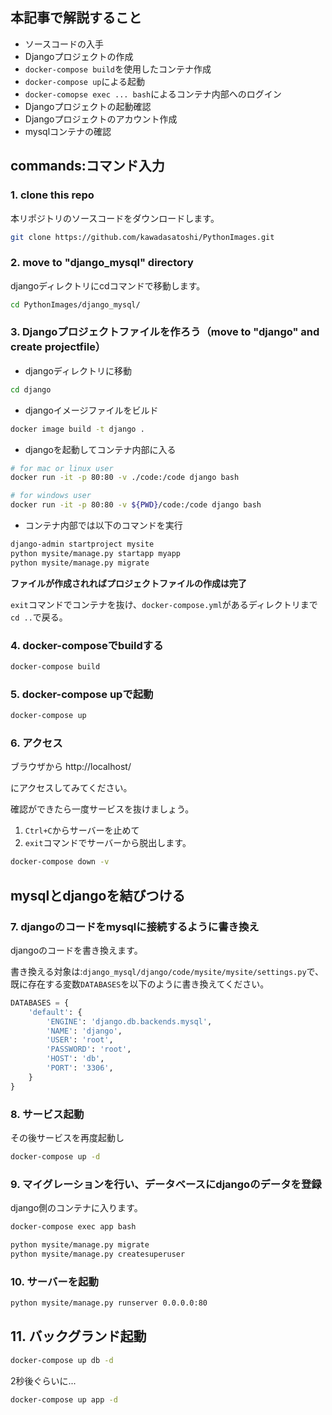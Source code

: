

## 本記事で解説すること

- ソースコードの入手
- Djangoプロジェクトの作成
- `docker-compose build`を使用したコンテナ作成
- `docker-compose up`による起動
- `docker-comopse exec ... bash`によるコンテナ内部へのログイン
- Djangoプロジェクトの起動確認
- Djangoプロジェクトのアカウント作成
- mysqlコンテナの確認


## commands:コマンド入力


### 1. clone this repo

本リポジトリのソースコードをダウンロードします。

```sh
git clone https://github.com/kawadasatoshi/PythonImages.git
```


### 2. move to "django_mysql" directory

djangoディレクトリにcdコマンドで移動します。

```sh
cd PythonImages/django_mysql/
```


### 3. Djangoプロジェクトファイルを作ろう（move to "django" and create projectfile）

- djangoディレクトリに移動

```sh
cd django
```

- djangoイメージファイルをビルド

```sh
docker image build -t django .
```

- djangoを起動してコンテナ内部に入る

```sh
# for mac or linux user
docker run -it -p 80:80 -v ./code:/code django bash
```

```sh
# for windows user
docker run -it -p 80:80 -v ${PWD}/code:/code django bash
```

- コンテナ内部では以下のコマンドを実行

```sh
django-admin startproject mysite
python mysite/manage.py startapp myapp
python mysite/manage.py migrate
```

**ファイルが作成されればプロジェクトファイルの作成は完了**

`exit`コマンドでコンテナを抜け、`docker-compose.yml`があるディレクトリまで`cd ..`で戻る。



### 4. docker-composeでbuildする

```sh
docker-compose build
```


### 5. docker-compose upで起動

```sh
docker-compose up
```


### 6. アクセス

ブラウザから http://localhost/

にアクセスしてみてください。

確認ができたら一度サービスを抜けましょう。

1. `Ctrl+C`からサーバーを止めて
2. `exit`コマンドでサーバーから脱出します。

```sh
docker-compose down -v
```

## mysqlとdjangoを結びつける

### 7. djangoのコードをmysqlに接続するように書き換え

djangoのコードを書き換えます。

書き換える対象は:`django_mysql/django/code/mysite/mysite/settings.py`で、既に存在する変数`DATABASES`を以下のように書き換えてください。

```py
DATABASES = {
    'default': {
        'ENGINE': 'django.db.backends.mysql',
        'NAME': 'django',
        'USER': 'root',
        'PASSWORD': 'root',
        'HOST': 'db',
        'PORT': '3306',
    }
}
```

### 8. サービス起動

その後サービスを再度起動し

```sh
docker-compose up -d
```

### 9. マイグレーションを行い、データベースにdjangoのデータを登録

django側のコンテナに入ります。

```sh
docker-compose exec app bash
```


```sh
python mysite/manage.py migrate
python mysite/manage.py createsuperuser
```

### 10. サーバーを起動

```sh
python mysite/manage.py runserver 0.0.0.0:80
```


## 11. バックグランド起動


```sh
docker-compose up db -d
```

2秒後ぐらいに...


```sh
docker-compose up app -d
```












